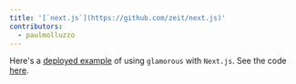```yaml
---
title: '[`next.js`](https://github.com/zeit/next.js)'
contributors:
  - paulmolluzzo
---
```


Here's a [deployed example](https://with-glamorous-wsskruvstq.now.sh/) of using `glamorous` with `Next.js`. See the code [here](https://github.com/zeit/next.js/tree/master/examples/with-glamorous).
